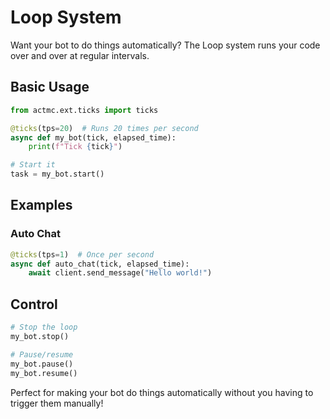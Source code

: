 # Loop System

Want your bot to do things automatically? The Loop system runs your code over and over at regular intervals.

## Basic Usage

```python
from actmc.ext.ticks import ticks

@ticks(tps=20)  # Runs 20 times per second
async def my_bot(tick, elapsed_time):
    print(f"Tick {tick}")

# Start it
task = my_bot.start()
```

## Examples

### Auto Chat

```python
@ticks(tps=1)  # Once per second
async def auto_chat(tick, elapsed_time):
    await client.send_message("Hello world!")
```

## Control

```python
# Stop the loop
my_bot.stop()

# Pause/resume
my_bot.pause()
my_bot.resume()
```

Perfect for making your bot do things automatically without you having to trigger them manually!